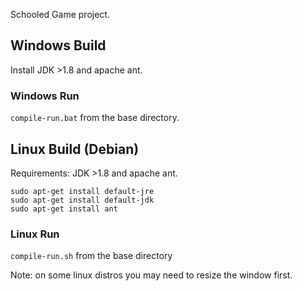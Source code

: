 Schooled Game project.



## Windows Build
Install JDK >1.8 and apache ant.

### Windows Run
`compile-run.bat` from the base directory.

## Linux Build (Debian)
Requirements: JDK >1.8 and apache ant.
```
sudo apt-get install default-jre
sudo apt-get install default-jdk
sudo apt-get install ant
```

### Linux Run
`compile-run.sh` from the base directory

Note: on some linux distros you may need to resize the window first.